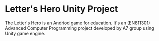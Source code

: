 # Letter's Hero Unity Project
The Letter's Hero is an Andriod game for education.
It's an (EN811301) Advanced Computer Programming project developed by A7 group using Unity game engine.
